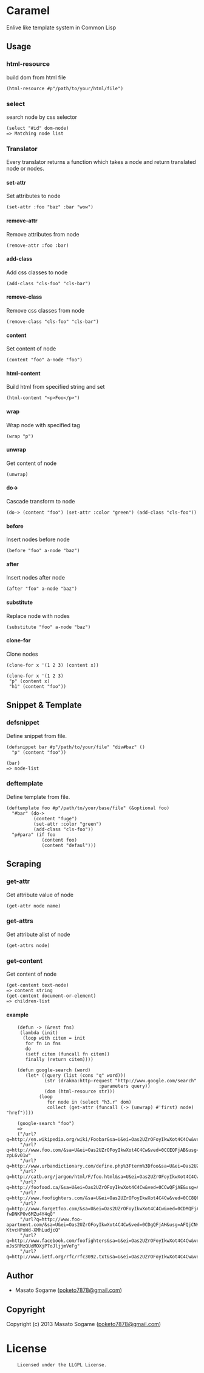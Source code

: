 # Caramel

Enlive like template system in Common Lisp

## Usage

### html-resource

build dom from html file

    (html-resource #p"/path/to/your/html/file")

### select

search node by css selector

    (select "#id" dom-node)
    => Matching node list 

### Translator

Every translator returns a function 
which takes a node and return translated node or nodes.

#### set-attr

Set attributes to node

    (set-attr :foo "baz" :bar "wow")

#### remove-attr

Remove attributes from node

    (remove-attr :foo :bar)


#### add-class

Add css classes to node

    (add-class "cls-foo" "cls-bar")

#### remove-class

Remove css classes from node

    (remove-class "cls-foo" "cls-bar")


#### content

Set content of node

    (content "foo" a-node "foo")

#### html-content

Build html from specified string and set

    (html-content "<p>Foo</p>")


#### wrap

Wrap node with specified tag

    (wrap "p")

#### unwrap

Get content of node

    (unwrap)

#### do->

Cascade transform to node

    (do-> (content "foo") (set-attr :color "green") (add-class "cls-foo"))

#### before

Insert nodes before node
    
    (before "foo" a-node "baz")

#### after

Insert nodes after node

    (after "foo" a-node "baz")

#### substitute
    
Replace node with nodes

    (substitute "foo" a-node "baz")

#### clone-for

Clone nodes

    (clone-for x '(1 2 3) (content x))
    
    (clone-for x '(1 2 3)
     "p" (content x)
     "h1" (content "foo"))

## Snippet & Template 

### defsnippet

Define snippet from file.

    (defsnippet bar #p"/path/to/your/file" "div#baz" ()
      "p" (content "foo"))

    (bar)
    => node-list
      
### deftemplate

Define template from file.

    (deftemplate foo #p"/path/to/your/base/file" (&optional foo)
      "#bar" (do-> 
              (content "fuge") 
              (set-attr :color "green") 
              (add-class "cls-foo"))
      "p#para" (if foo
                 (content foo)
                 (content "defaul")))

## Scraping

### get-attr

Get attribute value of node

    (get-attr node name)

### get-attrs

Get attribute alist of node

    (get-attrs node)

### get-content

Get content of node

    (get-content text-node)
    => content string
    (get-content document-or-element)
    => children-list

#### example

        (defun -> (&rest fns)
         (lambda (init)
          (loop with citem = init
           for fn in fns
           do
           (setf citem (funcall fn citem))
           finally (return citem))))

        (defun google-search (word)
           (let* ((query (list (cons "q" word)))
                  (str (drakma:http-request "http://www.google.com/search"
                                      :parameters query))
                  (dom (html-resource str)))
                (loop 
                   for node in (select "h3.r" dom)
                   collect (get-attr (funcall (-> (unwrap) #'first) node) "href"))))

        (google-search "foo")
        =>
        ("/url?q=http://en.wikipedia.org/wiki/Foobar&sa=U&ei=Oas2UZrOFoyIkwXot4C4Cw&ved=0CBgQFjAA&usg=AFQjCNENNqcYY0yw8Y9RKmzildDpcRlcSg"
         "/url?q=http://www.foo.com/&sa=U&ei=Oas2UZrOFoyIkwXot4C4Cw&ved=0CCEQFjAB&usg=AFQjCNEi6s8gBpsT6sK5Em5Rq-zpL6v01w"
         "/url?q=http://www.urbandictionary.com/define.php%3Fterm%3Dfoo&sa=U&ei=Oas2UZrOFoyIkwXot4C4Cw&ved=0CCUQFjAC&usg=AFQjCNFC3xe17h6LLn86ZXUtY4CXfCcOwQ"
         "/url?q=http://catb.org/jargon/html/F/foo.html&sa=U&ei=Oas2UZrOFoyIkwXot4C4Cw&ved=0CCkQFjAD&usg=AFQjCNFmr2ssHlV9Sjrrq833Rz8TjsDSFQ"
         "/url?q=http://foofood.ca/&sa=U&ei=Oas2UZrOFoyIkwXot4C4Cw&ved=0CCwQFjAE&usg=AFQjCNFVHsem3EcurfHqsByEIR70wJ0vNA"
         "/url?q=http://www.foofighters.com/&sa=U&ei=Oas2UZrOFoyIkwXot4C4Cw&ved=0CC8QFjAF&usg=AFQjCNFgY5a73m8zvOltlo1SeHm3h0asUw"
         "/url?q=http://www.forgetfoo.com/&sa=U&ei=Oas2UZrOFoyIkwXot4C4Cw&ved=0CDMQFjAG&usg=AFQjCNFHZEG0pjLC-fwDNKPOv6MZu4Y4qQ"
         "/url?q=http://www.foo-apartment.com/&sa=U&ei=Oas2UZrOFoyIkwXot4C4Cw&ved=0CDgQFjAH&usg=AFQjCNHkIFr_2j-KtvcHPxWd-XMhLudjcQ"
         "/url?q=http://www.facebook.com/foofighters&sa=U&ei=Oas2UZrOFoyIkwXot4C4Cw&ved=0CDwQFjAI&usg=AFQjCNE-mJsSRMzQUdMOXjPToJljjmVeFg"
         "/url?q=http://www.ietf.org/rfc/rfc3092.txt&sa=U&ei=Oas2UZrOFoyIkwXot4C4Cw&ved=0CEAQFjAJ&usg=AFQjCNFYfQd6aQqdZy9M5W4lzgTkosaniA")


## Author

* Masato Sogame (poketo7878@gmail.com)

## Copyright

Copyright (c) 2013 Masato Sogame (poketo7878@gmail.com)

# License

        Licensed under the LLGPL License.



